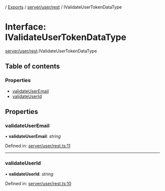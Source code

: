 [](../README.md) / [Exports](../modules.md) / [server/user/rest](../modules/server_user_rest.md) / IValidateUserTokenDataType

# Interface: IValidateUserTokenDataType

[server/user/rest](../modules/server_user_rest.md).IValidateUserTokenDataType

## Table of contents

### Properties

- [validateUserEmail](server_user_rest.ivalidateusertokendatatype.md#validateuseremail)
- [validateUserId](server_user_rest.ivalidateusertokendatatype.md#validateuserid)

## Properties

### validateUserEmail

• **validateUserEmail**: *string*

Defined in: [server/user/rest.ts:11](https://github.com/onzag/itemize/blob/11a98dec/server/user/rest.ts#L11)

___

### validateUserId

• **validateUserId**: *string*

Defined in: [server/user/rest.ts:10](https://github.com/onzag/itemize/blob/11a98dec/server/user/rest.ts#L10)
